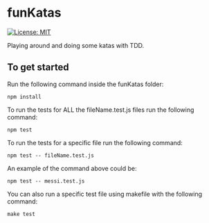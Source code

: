 # funKatas
[![License: MIT](https://img.shields.io/badge/License-MIT-green.svg)](LICENSE)

Playing around and doing some katas with TDD.


## To get started

Run the following command inside the funKatas folder:

```
npm install
````

To run the tests for ALL the fileName.test.js files run the following command:

````
npm test
````

To run the tests for a specific file run the following command:

````
npm test -- fileName.test.js
````

An example of the command above could be: 

````
npm test -- messi.test.js
````

You can also run a specific test file using makefile with the following command:

````
make test
````


